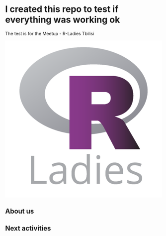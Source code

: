 # I created this repo to test if everything was working ok

The test is for the Meetup - R-Ladies Tbilisi

![](figures/R-LadiesGlobal.png) 

## About us

## Next activities
